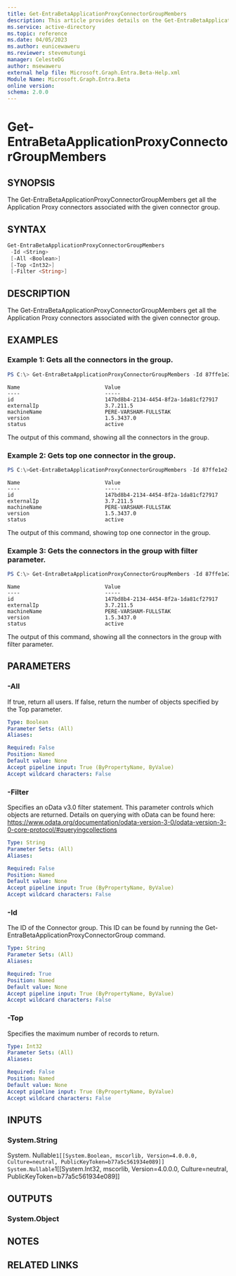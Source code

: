 ```yaml
---
title: Get-EntraBetaApplicationProxyConnectorGroupMembers
description: This article provides details on the Get-EntraBetaApplicationProxyConnectorGroupMembers.
ms.service: active-directory
ms.topic: reference
ms.date: 04/05/2023
ms.author: eunicewaweru
ms.reviewer: stevemutungi
manager: CelesteDG
author: msewaweru
external help file: Microsoft.Graph.Entra.Beta-Help.xml
Module Name: Microsoft.Graph.Entra.Beta
online version:
schema: 2.0.0
---
```


# Get-EntraBetaApplicationProxyConnectorGroupMembers

## SYNOPSIS
The Get-EntraBetaApplicationProxyConnectorGroupMembers get all the Application Proxy connectors associated with the given connector group. 

## SYNTAX

```powershell
Get-EntraBetaApplicationProxyConnectorGroupMembers
 -Id <String> 
 [-All <Boolean>] 
 [-Top <Int32>]
 [-Filter <String>]
```

## DESCRIPTION
The Get-EntraBetaApplicationProxyConnectorGroupMembers get all the Application Proxy connectors associated with the given connector group. 

## EXAMPLES

### Example 1: Gets all the connectors in the group.
```powershell
PS C:\> Get-EntraBetaApplicationProxyConnectorGroupMembers -Id 87ffe1e2-6313-4a22-93eb-da1eb8a2bf8d
```
```output
Name                           Value
----                           -----
id                             147bd8b4-2134-4454-8f2a-1da81cf27917
externalIp                     3.7.211.5
machineName                    PERE-VARSHAM-FULLSTAK
version                        1.5.3437.0
status                         active

```
The output of this command, showing all the connectors in the group.

### Example 2: Gets top one connector in the group.
```powershell
PS C:\>Get-EntraBetaApplicationProxyConnectorGroupMembers -Id 87ffe1e2-6313-4a22-93eb-da1eb8a2bf8d -Top 1
```
```output
Name                           Value
----                           -----
id                             147bd8b4-2134-4454-8f2a-1da81cf27917
externalIp                     3.7.211.5
machineName                    PERE-VARSHAM-FULLSTAK
version                        1.5.3437.0
status                         active

```
The output of this command, showing top one connector in the group.

### Example 3: Gets the connectors in the group with filter parameter.
```powershell
PS C:\> Get-EntraBetaApplicationProxyConnectorGroupMembers -Id 87ffe1e2-6313-4a22-93eb-da1eb8a2bf8d -Filter "machineName eq 'PERE-VARSHAM-FULLSTAK'"
```
```output
Name                           Value
----                           -----
id                             147bd8b4-2134-4454-8f2a-1da81cf27917
externalIp                     3.7.211.5
machineName                    PERE-VARSHAM-FULLSTAK
version                        1.5.3437.0
status                         active

```
The output of this command, showing all the connectors in the group with filter parameter.

## PARAMETERS

### -All
If true, return all users. If false, return the number of objects specified by the Top parameter.

```yaml
Type: Boolean
Parameter Sets: (All)
Aliases: 

Required: False
Position: Named
Default value: None
Accept pipeline input: True (ByPropertyName, ByValue)
Accept wildcard characters: False
```

### -Filter
Specifies an oData v3.0 filter statement. This parameter controls which objects are returned. Details on querying with oData can be found here: https://www.odata.org/documentation/odata-version-3-0/odata-version-3-0-core-protocol/#queryingcollections

```yaml
Type: String
Parameter Sets: (All)
Aliases: 

Required: False
Position: Named
Default value: None
Accept pipeline input: True (ByPropertyName, ByValue)
Accept wildcard characters: False
```

### -Id
The ID of the Connector group. This ID can be found by running the Get-EntraBetaApplicationProxyConnectorGroup command. 

```yaml
Type: String
Parameter Sets: (All)
Aliases: 

Required: True
Position: Named
Default value: None
Accept pipeline input: True (ByPropertyName, ByValue)
Accept wildcard characters: False
```

### -Top
Specifies the maximum number of records to return.

```yaml
Type: Int32
Parameter Sets: (All)
Aliases: 

Required: False
Position: Named
Default value: None
Accept pipeline input: True (ByPropertyName, ByValue)
Accept wildcard characters: False
```

## INPUTS

### System.String
System. Nullable`1[[System.Boolean, mscorlib, Version=4.0.0.0, Culture=neutral, PublicKeyToken=b77a5c561934e089]]
System.Nullable`1[[System.Int32, mscorlib, Version=4.0.0.0, Culture=neutral, PublicKeyToken=b77a5c561934e089]]


## OUTPUTS

### System.Object

## NOTES

## RELATED LINKS
